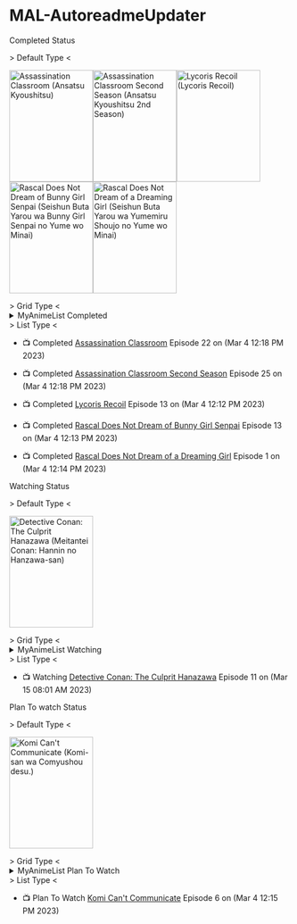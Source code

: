 # MAL-AutoreadmeUpdater
<p>Completed Status</p>
> Default Type <
<!-- MAL_ANIMECOMPLETED:DEFAULT -->
 <p float="left">
<img height="200px" width="150px" title="Assassination Classroom (Ansatsu Kyoushitsu)" src="https://cdn.myanimelist.net/images/anime/5/75639.jpg"><img height="200px" width="150px" title="Assassination Classroom Second Season (Ansatsu Kyoushitsu 2nd Season)" src="https://cdn.myanimelist.net/images/anime/8/77966.jpg"><img height="200px" width="150px" title="Lycoris Recoil (Lycoris Recoil)" src="https://cdn.myanimelist.net/images/anime/1392/124401.jpg"><img height="200px" width="150px" title="Rascal Does Not Dream of Bunny Girl Senpai (Seishun Buta Yarou wa Bunny Girl Senpai no Yume wo Minai)" src="https://cdn.myanimelist.net/images/anime/1301/93586.jpg"><img height="200px" width="150px" title="Rascal Does Not Dream of a Dreaming Girl (Seishun Buta Yarou wa Yumemiru Shoujo no Yume wo Minai)" src="https://cdn.myanimelist.net/images/anime/1613/102179.jpg">
</p> 
<!-- MAL_ANIMECOMPLETED:DEFAULT_END -->
> Grid Type <
<!-- MAL_ANIMECOMPLETED:GRID -->
 <details>
<summary align="left">MyAnimeList Completed</summary><img height="200px" width="150px" title="Assassination Classroom (Ansatsu Kyoushitsu)" src="https://cdn.myanimelist.net/images/anime/5/75639.jpg"><img height="200px" width="150px" title="Assassination Classroom Second Season (Ansatsu Kyoushitsu 2nd Season)" src="https://cdn.myanimelist.net/images/anime/8/77966.jpg"><img height="200px" width="150px" title="Lycoris Recoil (Lycoris Recoil)" src="https://cdn.myanimelist.net/images/anime/1392/124401.jpg"><img height="200px" width="150px" title="Rascal Does Not Dream of Bunny Girl Senpai (Seishun Buta Yarou wa Bunny Girl Senpai no Yume wo Minai)" src="https://cdn.myanimelist.net/images/anime/1301/93586.jpg"><img height="200px" width="150px" title="Rascal Does Not Dream of a Dreaming Girl (Seishun Buta Yarou wa Yumemiru Shoujo no Yume wo Minai)" src="https://cdn.myanimelist.net/images/anime/1613/102179.jpg"></details> 
<!-- MAL_ANIMECOMPLETED:GRID_END -->
> List Type <

<!-- MAL_ANIMECOMPLETED:LIST -->
 
- 📺 Completed [Assassination Classroom](https://myanimelist.net/anime/24833/Ansatsu_Kyoushitsu/video) Episode 22 on (Mar 4 12:18 PM 2023)

- 📺 Completed [Assassination Classroom Second Season](https://myanimelist.net/anime/30654/Ansatsu_Kyoushitsu_2nd_Season/video) Episode 25 on (Mar 4 12:18 PM 2023)

- 📺 Completed [Lycoris Recoil](https://myanimelist.net/anime/50709/Lycoris_Recoil/video) Episode 13 on (Mar 4 12:12 PM 2023)

- 📺 Completed [Rascal Does Not Dream of Bunny Girl Senpai](https://myanimelist.net/anime/37450/Seishun_Buta_Yarou_wa_Bunny_Girl_Senpai_no_Yume_wo_Minai/video) Episode 13 on (Mar 4 12:13 PM 2023)

- 📺 Completed [Rascal Does Not Dream of a Dreaming Girl](https://myanimelist.net/anime/38329/Seishun_Buta_Yarou_wa_Yumemiru_Shoujo_no_Yume_wo_Minai/video) Episode 1 on (Mar 4 12:14 PM 2023) 
<!-- MAL_ANIMECOMPLETED:LIST_END -->

<p>Watching Status</p>
> Default Type <
<!-- MAL_ANIMEWATCHING:DEFAULT -->
 <p float="left">
<img height="200px" width="150px" title="Detective Conan: The Culprit Hanazawa (Meitantei Conan: Hannin no Hanzawa-san)" src="https://cdn.myanimelist.net/images/anime/1560/125527.jpg">
</p> 
<!-- MAL_ANIMEWATCHING:DEFAULT_END -->
> Grid Type <
<!-- MAL_ANIMEWATCHING:GRID -->
 <details>
<summary align="left">MyAnimeList Watching</summary><img height="200px" width="150px" title="Detective Conan: The Culprit Hanazawa (Meitantei Conan: Hannin no Hanzawa-san)" src="https://cdn.myanimelist.net/images/anime/1560/125527.jpg"></details> 
<!-- MAL_ANIMEWATCHING:GRID_END -->
> List Type <

<!-- MAL_ANIMEWATCHING:LIST -->
- 📺 Watching [Detective Conan: The Culprit Hanazawa](https://myanimelist.net/anime/50010/Meitantei_Conan__Hannin_no_Hanzawa-san/video) Episode 11 on (Mar 15 08:01 AM 2023) 
<!-- MAL_ANIMEWATCHING:LIST_END -->

<p>Plan To watch Status</p>
> Default Type <
<!-- MAL_ANIMEPTW:DEFAULT -->
 <p float="left">
<img height="200px" width="150px" title="Komi Can't Communicate (Komi-san wa Comyushou desu.)" src="https://cdn.myanimelist.net/images/anime/1899/117237.jpg">
</p> 
<!-- MAL_ANIMEPTW:DEFAULT_END -->
> Grid Type <
<!-- MAL_ANIMEPTW:GRID -->
 <details>
<summary align="left">MyAnimeList Plan To Watch</summary><img height="200px" width="150px" title="Komi Can't Communicate (Komi-san wa Comyushou desu.)" src="https://cdn.myanimelist.net/images/anime/1899/117237.jpg"></details> 
<!-- MAL_ANIMEPTW:GRID_END -->
> List Type <

<!-- MAL_ANIMEPTW:LIST -->
- 📺 Plan To Watch [Komi Can't Communicate](https://myanimelist.net/anime/48926/Komi-san_wa_Comyushou_desu/video) Episode 6 on (Mar 4 12:15 PM 2023) 
<!-- MAL_ANIMEPTW:LIST_END -->

